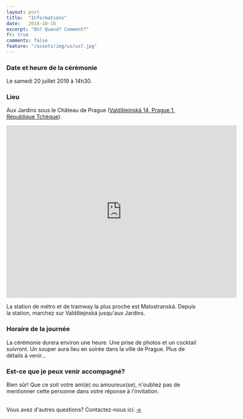 ```yaml
---
layout: post
title:  "Informations"
date:   2018-10-16
excerpt: "Où? Quand? Comment?"
fr: true
comments: false
feature: "/assets/img/us/us7.jpg"
---
```



### Date et heure de la cérémonie

Le samedi 20 juillet 2019 à 14h30.

### Lieu

Aux Jardins sous le Château de Prague (<a href="https://goo.gl/maps/5QXy6FHM8tR2">Valdštejnská 14, Prague 1, République Tchèque</a>).

<iframe src="https://www.google.com/maps/embed?pb=!1m18!1m12!1m3!1d2456.8966402713013!2d14.405383811518716!3d50.09093382200063!2m3!1f0!2f0!3f0!3m2!1i1024!2i768!4f13.1!3m3!1m2!1s0x0%3A0x81e732b40ce9ee51!2sGardens+below+Prague+Castle!5e0!3m2!1sen!2sfr!4v1549119562276" width="600" height="450" frameborder="0" style="border:0" allowfullscreen></iframe>


La station de métro et de tramway la plus proche est Malostranská. Depuis la
station, marchez sur Valdštejnská jusqu'aux Jardins.

### Horaire de la journée

La cérémonie durera environ une heure. Une prise de photos et un cocktail
suivront. Un souper aura lieu en soirée dans la ville de Prague. Plus de détails
à venir...

### Est-ce que je peux venir accompagné?

Bien sûr! Que ce soit votre ami(e) ou amoureux(se), n'oubliez pas de mentionner
cette personne dans votre réponse à l'invitation.


<br/>
Vous avez d'autres questions? Contactez-nous ici: <a href="https://helena-benoit.github.io//contact-en/" class="btn zoombtn"> &rarr; </a> <br/>